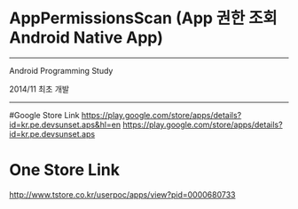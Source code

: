 # AppPermissionsScan (App 권한 조회 Android Native App)
---------------------------------------------------------------

Android Programming Study

2014/11 최초 개발

---------------------------------------------------------------

#Google Store Link
https://play.google.com/store/apps/details?id=kr.pe.devsunset.aps&hl=en
https://play.google.com/store/apps/details?id=kr.pe.devsunset.aps

# One Store Link
http://www.tstore.co.kr/userpoc/apps/view?pid=0000680733
